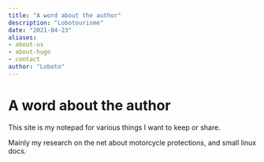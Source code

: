 ```yaml
---
title: "A word about the author"
description: "Lobotourisme"
date: "2021-04-23"
aliases:
- about-us
- about-hugo
- contact
author: "Loboto"
---
```


# A word about the author

This site is my notepad for various things I want to keep or share.

Mainly my research on the net about motorcycle protections, and small linux docs.
